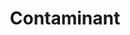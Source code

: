 ---
ep: 093
title: Contaminant
imglink: "https://live.staticflickr.com/65535/50998427522_110b20d736_o.jpg"
thumbnail: "https://live.staticflickr.com/65535/50998427522_3e166cee2e_q.jpg"
alt: A bathtub seen from the side. There is purple mold coming up from the side with the tap, presumably from the drain.
name: Ida
---